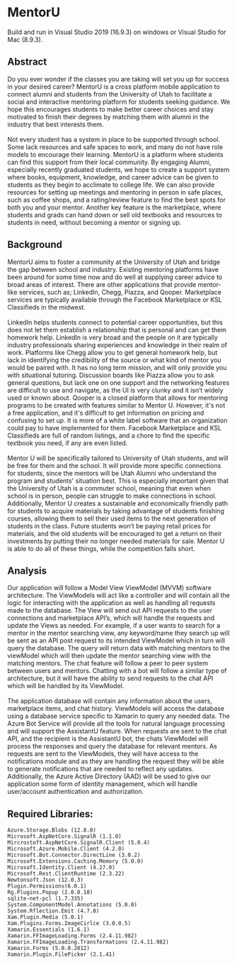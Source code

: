 <h1> MentorU </h1>

<par>
Build and run in Visual Studio 2019 (16.9.3) on windows or Visual Studio for Mac (8.9.3).

<h2> Abstract </h2>
<par>
    Do you ever wonder if the classes you are taking will set you up for success in your desired career? MentorU is a cross platform mobile application to connect alumni and students from the University of Utah to facilitate a social and interactive mentoring platform for students seeking guidance. We hope this encourages students to make better career choices and stay motivated to finish their degrees by matching them with alumni in the industry that best interests them.
</par>
<br/>
<br/>
<par>
    Not every student has a system in place to be supported through school. Some lack resources and safe spaces to work, and many do not have role models to encourage their learning. MentorU is a platform where students can find this support from their local community. By engaging Alumni, especially recently graduated students, we hope to create a support system where books, equipment, knowledge, and career advice can be given to students as they begin to acclimate to college life. We can also provide resources for setting up meetings and mentoring in person in safe places, such as coffee shops, and a rating/review feature to find the best spots for both you and your mentor. Another key feature is the marketplace, where students and grads can hand down or sell old textbooks and resources to students in need, without becoming a mentor or signing up.
</par>

<h2> Background </h2>
<par>
    MentorU aims to foster a community at the University of Utah and bridge the gap between school and industry. Existing mentoring platforms have been around for some time now and do well at supplying career advice to broad areas of interest. There are other applications that provide mentor-like services, such as; LinkedIn, Chegg, Piazza, and Qooper. Marketplace services are typically available through the Facebook Marketplace or KSL Classifieds in the midwest.
</par>
<br/>
<br/>
<par>
    LinkedIn helps students connect to potential career opportunities, but this does not let them establish a relationship that is personal and can get them homework help. LinkedIn is very broad and the people on it are typically industry professionals sharing experiences and knowledge in their realm of work. Platforms like Chegg allow you to get general homework help, but lack in identifying the credibility of the source or what kind of mentor you would be paired with. It has no long term mission, and will only provide you with situational tutoring. Discussion boards like Piazza allow you to ask general questions, but lack one on one support and the networking features are difficult to use and navigate, as the UI is very clunky and it isn’t widely used or known about. Qooper is a closed platform that allows for mentoring programs to be created with features similar to Mentor U. However, it's not a free application, and it's difficult to get information on pricing and confusing to set up. It is more of a white label software that an organization could pay to have implemented for them. Facebook Marketplace and KSL Classifieds are full of random listings, and a chore to find the specific textbook you need, if any are even listed.
</par>
<br/>
<br/>
<par>
    Mentor U will be specifically tailored to University of Utah students, and will be free for them and the school. It will provide more specific connections for students, since the mentors will be Utah Alumni who understand the program and students' situation best. This is especially important given that the University of Utah is a commuter school, meaning that even when school is in person, people can struggle to make connections in school. Additionally, Mentor U creates a sustainable and economically friendly path for students to acquire materials by taking advantage of students finishing courses, allowing them to sell their used items to the next generation of students in the class. Future students won’t be paying retail prices for materials, and the old students will be encouraged to get a return on their investments by putting their no longer needed materials for sale. Mentor U is able to do all of these things, while the competition falls short.
</par>

<h2> Analysis </h2>
<par>
    Our application will follow a Model View ViewModel (MVVM) software architecture. The ViewModels will act like a controller and will contain all the logic for interacting with the application as well as handling all requests made to the database. The View will send out API requests to the user connections and marketplace API’s, which will handle the requests and update the Views as needed. For example, if a user wants to search for a mentor in the mentor searching view, any keyword/name they search up will be sent as an API post request to its intended ViewModel which in turn will query the database. The query will return data with matching mentors to the viewModel which will then update the mentor searching view with the matching mentors. The chat feature will follow a peer to peer system between users and mentors. Chatting with a bot will follow a similar type of architecture, but it will have the ability to send requests to the chat API which will be handled by its ViewModel.
</par>
<br/>
<br/>
<par>
    The application database will contain any information about the users, marketplace items, and chat history. ViewModels will access the database using a database service specific to Xamarin to query any needed data. The Azure Bot Service will provide all the tools for natural language processing and will support the AssistantU feature. When requests are sent to the chat API, and the recipient is the AssistantU bot, the chats ViewModel will process the responses and query the database for relevant mentors. As requests are sent to the ViewModels, they will have access to the notifications module and as they are handling the request they will be able to generate notifications that are needed to reflect any updates. Additionally, the Azure Active Directory (AAD) will be used to give our application some form of identity management, which will handle user/account authentication and authorization. 
</par>

## Required Libraries:

    Azure.Storage.Blobs (12.8.0)
    Microsoft.AspNetCore.SignalR (1.1.0)
    Mircrostoft.AspNetCore.SignalR.Client (5.0.4)
    Microsoft.Azure.Mobile.Client (4.2.0)
    Microsoft.Bot.Connector.DirectLine (3.0.2)
    Microsoft.Extensions.Caching.Memory (5.0.0)
    Microsoft.Identity.Client (4.27.0)
    Microsoft.Rest.ClientRuntime (2.3.22)
    Newtonsoft.Json (12.0.3)
    Plugin.Permissions(6.0.1)
    Rg.Plugins.Popup (2.0.0.10)
    sqlite-net-pcl (1.7.335)
    System.ComponentModel.Annotations (5.0.0)
    System.Rflection.Emit (4.7.0)
    Xam.Plugin.Media (5.0.1)
    Xam.Plugins.Forms.ImageCirlce (3.0.0.5)
    Xamarin.Essentials (1.6.1)
    Xamarin.FFImageLoading.Forms (2.4.11.982)
    Xamarin.FFImageLoading.Transformations (2.4.11.982)
    Xamarin.Forms (5.0.0.2012)
    Xamarin.Plugin.FilePicker (2.1.41)


</par>
